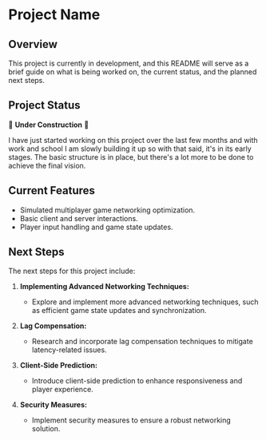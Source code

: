 # Project Name

## Overview

This project is currently in development, and this README will serve as a brief guide on what is being worked on, the current status, and the planned next steps.

## Project Status

🚧 **Under Construction** 🚧

I have just started working on this project over the last few months and with work and school I am slowly building it up so with that said, it's in its early stages. The basic structure is in place, but there's a lot more to be done to achieve the final vision.

## Current Features

- Simulated multiplayer game networking optimization.
- Basic client and server interactions.
- Player input handling and game state updates.

## Next Steps

The next steps for this project include:

1. **Implementing Advanced Networking Techniques:**
   - Explore and implement more advanced networking techniques, such as efficient game state updates and synchronization.

2. **Lag Compensation:**
   - Research and incorporate lag compensation techniques to mitigate latency-related issues.

3. **Client-Side Prediction:**
   - Introduce client-side prediction to enhance responsiveness and player experience.

4. **Security Measures:**
   - Implement security measures to ensure a robust networking solution.



